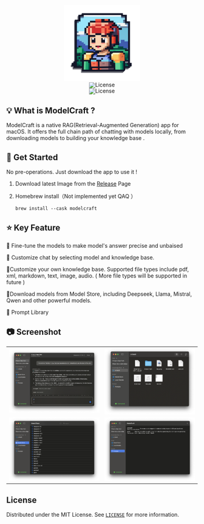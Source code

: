 <div align="center"><img alt="ModelCraft" height="200px" src="./logo.png" /></div>

<div align="center" style="line-height: 1;">
  <a href="README_zh-CN.md" style="margin: 2px;">
    <img alt="License" src="https://img.shields.io/badge/lang-简体中文-red.svg" style="display: inline-block; vertical-align: middle;"/>
  </a>  
</div>

<div align="center" style="line-height: 1;">
  <a href="https://github.com/zhang-hongshen/ModelCraft/LICENSE" style="margin: 2px;">
    <img alt="License" src="https://img.shields.io/badge/License-MIT-f5de53?&color=f5de53" style="display: inline-block; vertical-align: middle;"/>
  </a>  
</div>

## 💡 What is ModelCraft ?

ModelCraft is a native RAG(Retrieval-Augmented Generation) app for macOS.  It offers the full chain path of chatting with models locally, from downloading models to building your knowledge base .

##  🚀  Get Started

No pre-operations. Just download the app to use it !

1. Download  latest Image from the [Release](https://github.com/zhang-hongshen/ModelCraft/releases) Page

2. Homebrew install（Not implemented yet QAQ ）

   ```shell
   brew install --cask modelcraft
   ```

## :star:  Key Feature

🍩 Fine-tune the models to make model's answer precise and unbaised

🍔 Customize chat by selecting model and knowledge base.

🍞Customize your own knowledge base. Supported file types include pdf, xml, markdown, text, image, audio. ( More file types will be supported in future )

🍰Download models from Model Store, including Deepseek, Llama, Mistral, Qwen and other powerful models.

🥜 Prompt Library

## :camera: Screenshot

<table>
  <tr>
    <td>
      <picture>
        <source media="(prefers-color-scheme: dark)" srcset="./assets/chat_dark.png">
        <source media="(prefers-color-scheme: light)" srcset="./assets/chat_light.png">
        <img src="./assets/chat_dark.png" alt="chat">
      </picture>
    </td>
    <td>
      <picture>
        <source media="(prefers-color-scheme: dark)" srcset="./assets/knowledge_base_dark.png">
        <source media="(prefers-color-scheme: light)" srcset="./assets/knowledge_base_light.png">
        <img src="./assets/knowledge_base_dark.png" alt="knowledge_base">
      </picture>
    </td>
  </tr>
  <tr>
    <td>
      <picture>
        <source media="(prefers-color-scheme: dark)" srcset="./assets/model_store_dark.png">
        <source media="(prefers-color-scheme: light)" srcset="./assets/model_store_light.png">
        <img src="./assets/model_store_dark.png" alt="model_store">
      </picture>
    </td>
    <td>
      <picture>
        <source media="(prefers-color-scheme: dark)" srcset="./assets/prompt_library_dark.png">
        <source media="(prefers-color-scheme: light)" srcset="./assets/prompt_library_light.png">
        <img src="./assets/prompt_library_dark.png" alt="prompt_library">
      </picture>
    </td>
  </tr>
</table>



## License

Distributed under the MIT License. See [`LICENSE`](./LICENSE) for more information.

